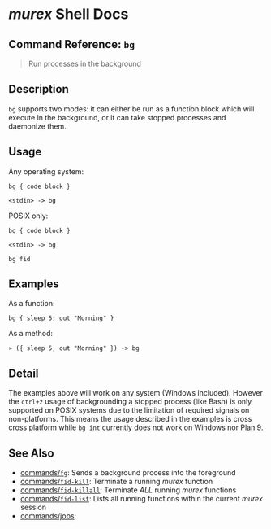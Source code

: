 # _murex_ Shell Docs

## Command Reference: `bg`

> Run processes in the background

## Description

`bg` supports two modes: it can either be run as a function block which will
execute in the background, or it can take stopped processes and daemonize
them.

## Usage

Any operating system:

    bg { code block }
    
    <stdin> -> bg
    
POSIX only:

    bg { code block }
    
    <stdin> -> bg
    
    bg fid

## Examples

As a function:

    bg { sleep 5; out "Morning" }
    
As a method:

    » ({ sleep 5; out "Morning" }) -> bg

## Detail

The examples above will work on any system (Windows included). However the
`ctrl+z` usage of backgrounding a stopped process (like Bash) is only
supported on POSIX systems due to the limitation of required signals on
non-platforms. This means the usage described in the examples is cross
cross platform while `bg int` currently does not work on Windows nor Plan 9.

## See Also

* [commands/`fg`](../commands/fg.md):
  Sends a background process into the foreground
* [commands/`fid-kill`](../commands/fid-kill.md):
  Terminate a running _murex_ function
* [commands/`fid-killall`](../commands/fid-killall.md):
  Terminate _ALL_ running _murex_ functions
* [commands/`fid-list`](../commands/fid-list.md):
  Lists all running functions within the current _murex_ session
* [commands/jobs](../commands/jobs.md):
  